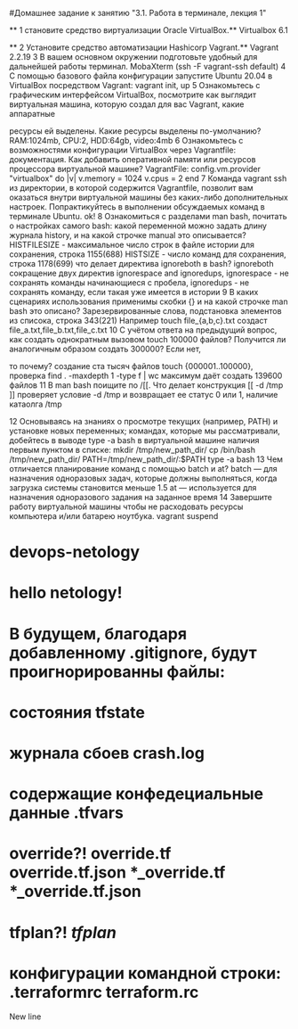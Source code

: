 
#Домашнее задание к занятию "3.1. Работа в терминале, лекция 1"

** 1 становите средство виртуализации Oracle VirtualBox.**
	Virtualbox 6.1

** 2 Установите средство автоматизации Hashicorp Vagrant.**
	Vagrant 2.2.19
 3 В вашем основном окружении подготовьте удобный для дальнейшей работы терминал. 
	MobaXterm (ssh -F vagrant-ssh default)
 4 С помощью базового файла конфигурации запустите Ubuntu 20.04 в VirtualBox посредством Vagrant:
	vagrant init, up
 5 Ознакомьтесь с графическим интерфейсом VirtualBox, посмотрите как выглядит виртуальная машина, которую создал для вас Vagrant, какие аппаратные 

 ресурсы ей выделены. Какие ресурсы выделены по-умолчанию?
	RAM:1024mb, CPU:2, HDD:64gb, video:4mb
 6 Ознакомьтесь с возможностями конфигурации VirtualBox через Vagrantfile: документация. Как добавить оперативной памяти или ресурсов процессора 
 виртуальной машине?
	VagrantFile:
	config.vm.provider "virtualbox" do |v|
  	  v.memory = 1024
  	  v.cpus = 2
	end
 7 Команда vagrant ssh из директории, в которой содержится Vagrantfile, позволит вам оказаться внутри виртуальной машины без каких-либо дополнительных 
 настроек. Попрактикуйтесь в выполнении обсуждаемых команд в терминале Ubuntu.
	ok!
 8 Ознакомиться с разделами man bash, почитать о настройках самого bash:
 какой переменной можно задать длину журнала history, и на какой строчке manual это описывается?
	HISTFILESIZE - максимальное число строк в файле истории для сохранения, строка 1155(688)
	HISTSIZE - число команд для сохранения, строка 1178(699)
 что делает директива ignoreboth в bash?
	ignoreboth сокращение двух директив ignorespace and ignoredups, 
    	ignorespace - не сохранять команды начинающиеся с пробела, 
    	ignoredups - не сохранять команду, если такая уже имеется в истории
 9 В каких сценариях использования применимы скобки {} и на какой строчке man bash это описано?
	Зарезервированные слова, подстановка элементов из списока, строка 343(221)
	Например touch file_{a,b,c}.txt создаст file_a.txt,file_b.txt,file_c.txt
 10 С учётом ответа на предыдущий вопрос, как создать однократным вызовом touch 100000 файлов? Получится ли аналогичным образом создать 300000? Если нет, 

 то почему?
	создание ста тысяч файлов touch {000001..100000}, проверка find . -maxdepth 1 -type f | wc
	максимум даёт создать 139600 файлов
 11 В man bash поищите по /\[\[. Что делает конструкция [[ -d /tmp ]]
	проверяет условие -d /tmp и возвращает ее статус 0 или 1, наличие катаолга /tmp

 12 Основываясь на знаниях о просмотре текущих (например, PATH) и установке новых переменных; командах, которые мы рассматривали, добейтесь в выводе 
	type -a bash в виртуальной машине наличия первым пунктом в списке:
	mkdir /tmp/new_path_dir/
	cp /bin/bash /tmp/new_path_dir/
	PATH=/tmp/new_path_dir/:$PATH
	type -a bash
 13 Чем отличается планирование команд с помощью batch и at?
	batch — для назначения одноразовых задач, которые должны выполняться, когда загрузка системы становится меньше 1.5
	at — используется для назначения одноразового задания на заданное время
 14 Завершите работу виртуальной машины чтобы не расходовать ресурсы компьютера и/или батарею ноутбука.
	vagrant suspend





# devops-netology
# hello netology!

# В будущем, благодаря добавленному .gitignore, будут проигнорированны файлы:
# состояния tfstate
# журнала сбоев crash.log
# содержащие конфедециальные данные .tfvars
# override?! override.tf override.tf.json *_override.tf *_override.tf.json
# tfplan?! *tfplan*
# конфигурации командной строки: .terraformrc terraform.rc
New line
